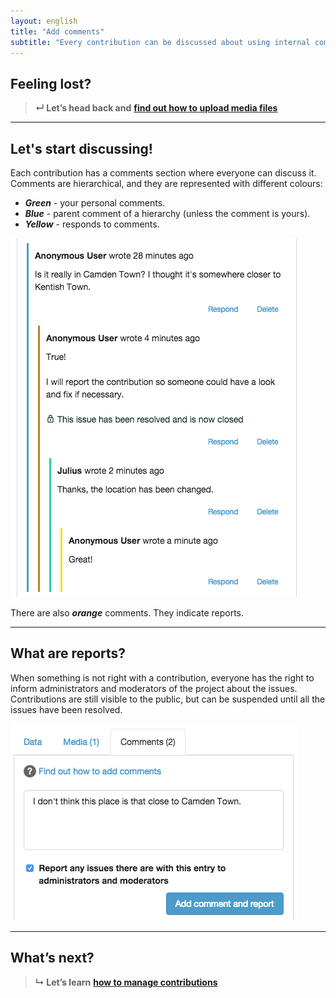 ```yaml
---
layout: english
title: "Add comments"
subtitle: "Every contribution can be discussed about using internal commenting section."
---
```


## Feeling lost?

> **&#8629; Let’s head back and** [**find out how to upload media files**](upload-media-files.html)

---

## Let's start discussing!

Each contribution has a comments section where everyone can discuss it. Comments are hierarchical, and they are represented with different colours:

* ***Green*** - your personal comments.
* ***Blue*** - parent comment of a hierarchy (unless the comment is yours).
* ***Yellow*** - responds to comments.

![A list of comments for contribution](/images/en/list-of-comments.png)

There are also ***orange*** comments. They indicate reports.

---

## What are reports?

When something is not right with a contribution, everyone has the right to inform administrators and moderators of the project about the issues. Contributions are still visible to the public, but can be suspended until all the issues have been resolved.

![Reporting contribution](/images/en/reporting-contribution.png)

---

## What’s next?

> **&#8627; Let’s learn** [**how to manage contributions**](manage-contributions.html)
